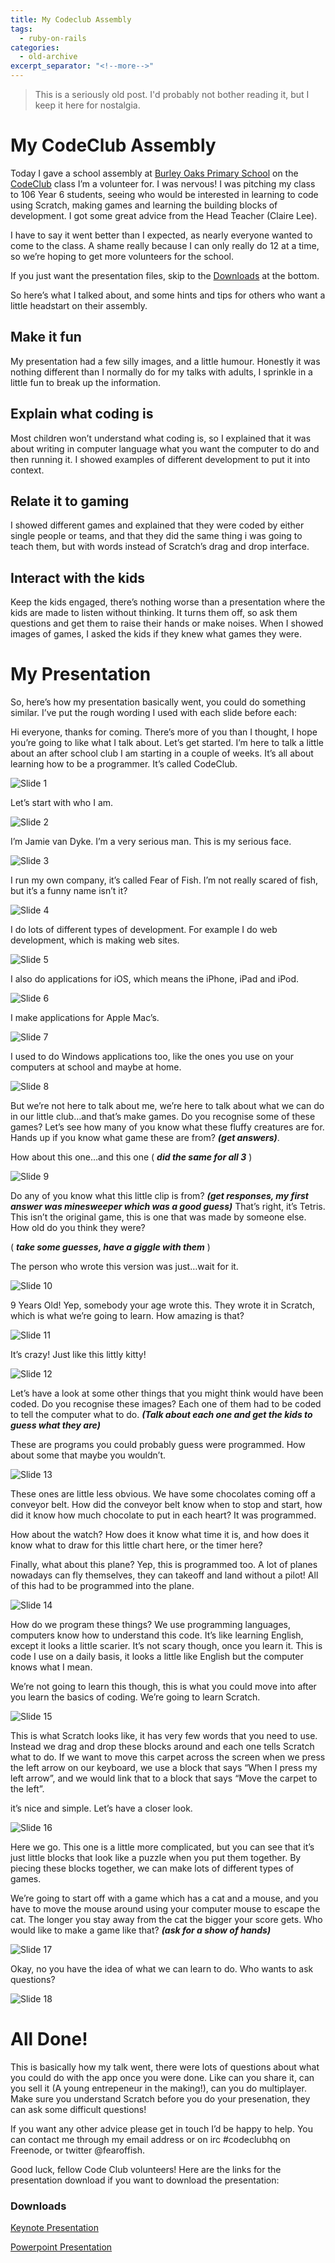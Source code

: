 ```yaml
---
title: My Codeclub Assembly
tags: 
  - ruby-on-rails
categories: 
  - old-archive
excerpt_separator: "<!--more-->"
---
```


> This is a seriously old post. I'd probably not bother reading it, but I keep it here for nostalgia.

# My CodeClub Assembly

Today I gave a school assembly at [Burley Oaks Primary School](http://www.burleyoaks.co.uk/) on the [CodeClub](http://codeclub.org.uk/) class I’m a volunteer for. I was nervous! I was pitching my class to 106 Year 6 students, seeing who would be interested in learning to code using Scratch, making games and learning the building blocks of development. I got some great advice from the Head Teacher (Claire Lee).

I have to say it went better than I expected, as nearly everyone wanted to come to the class. A shame really because I can only really do 12 at a time, so we’re hoping to get more volunteers for the school.

If you just want the presentation files, skip to the [Downloads](#downloads) at the bottom.

So here’s what I talked about, and some hints and tips for others who want a little headstart on their assembly.

## Make it fun

My presentation had a few silly images, and a little humour. Honestly it was nothing different than I normally do for my talks with adults, I sprinkle in a little fun to break up the information.

## Explain what coding is

Most children won’t understand what coding is, so I explained that it was about writing in computer language what you want the computer to do and then running it. I showed examples of different development to put it into context.

## Relate it to gaming

I showed different games and explained that they were coded by either single people or teams, and that they did the same thing i was going to teach them, but with words instead of Scratch’s drag and drop interface.

## Interact with the kids

Keep the kids engaged, there’s nothing worse than a presentation where the kids are made to listen without thinking. It turns them off, so ask them questions and get them to raise their hands or make noises. When I showed images of games, I asked the kids if they knew what games they were.

# My Presentation

So, here’s how my presentation basically went, you could do something similar. I’ve put the rough wording I used with each slide before each:

Hi everyone, thanks for coming. There’s more of you than I thought, I hope you’re going to like what I talk about. Let’s get started. I’m here to talk a little about an after school club I am starting in a couple of weeks. It’s all about learning how to be a programmer. It’s called CodeClub.

![Slide 1](/images/codeclub_assembly/codeclub_images.001.jpg)

Let’s start with who I am.

![Slide 2](/images/codeclub_assembly/codeclub_images.002.jpg)

I’m Jamie van Dyke. I’m a very serious man. This is my serious face.

![Slide 3](/images/codeclub_assembly/codeclub_images.003.jpg)

I run my own company, it’s called Fear of Fish. I’m not really scared of fish, but it’s a funny name isn’t it?

![Slide 4](/images/codeclub_assembly/codeclub_images.004.jpg)

I do lots of different types of development. For example I do web development, which is making web sites.

![Slide 5](/images/codeclub_assembly/codeclub_images.005.jpg)

I also do applications for iOS, which means the iPhone, iPad and iPod.

![Slide 6](/images/codeclub_assembly/codeclub_images.006.jpg)

I make applications for Apple Mac’s.

![Slide 7](/images/codeclub_assembly/codeclub_images.007.jpg)

I used to do Windows applications too, like the ones you use on your computers at school and maybe at home.

![Slide 8](/images/codeclub_assembly/codeclub_images.008.jpg)

But we’re not here to talk about me, we’re here to talk about what we can do in our little club…and that’s make games. Do you recognise some of these games? Let’s see how many of you know what these fluffy creatures are for. Hands up if you know what game these are from? **_(get answers)_**.

How about this one…and this one ( **_did the same for all 3_** )

![Slide 9](/images/codeclub_assembly/codeclub_images.009.jpg)

Do any of you know what this little clip is from? **_(get responses, my first answer was minesweeper which was a good guess)_** That’s right, it’s Tetris. This isn’t the original game, this is one that was made by someone else. How old do you think they were?

( **_take some guesses, have a giggle with them_** )

The person who wrote this version was just…wait for it.

![Slide 10](/images/codeclub_assembly/codeclub_images.010.jpg)

9 Years Old! Yep, somebody your age wrote this. They wrote it in Scratch, which is what we’re going to learn. How amazing is that?

![Slide 11](/images/codeclub_assembly/codeclub_images.011.jpg)

It’s crazy! Just like this littly kitty!

![Slide 12](/images/codeclub_assembly/codeclub_images.012.jpg)

Let’s have a look at some other things that you might think would have been coded. Do you recognise these images? Each one of them had to be coded to tell the computer what to do. **_(Talk about each one and get the kids to guess what they are)_**

These are programs you could probably guess were programmed. How about some that maybe you wouldn’t.

![Slide 13](/images/codeclub_assembly/codeclub_images.013.jpg)

These ones are little less obvious. We have some chocolates coming off a conveyor belt. How did the conveyor belt know when to stop and start, how did it know how much chocolate to put in each heart? It was programmed.

How about the watch? How does it know what time it is, and how does it know what to draw for this little chart here, or the timer here?

Finally, what about this plane? Yep, this is programmed too. A lot of planes nowadays can fly themselves, they can takeoff and land without a pilot! All of this had to be programmed into the plane.

![Slide 14](/images/codeclub_assembly/codeclub_images.014.jpg)

How do we program these things? We use programming languages, computers know how to understand this code. It’s like learning English, except it looks a little scarier. It’s not scary though, once you learn it. This is code I use on a daily basis, it looks a little like English but the computer knows what I mean.

We’re not going to learn this though, this is what you could move into after you learn the basics of coding. We’re going to learn Scratch.

![Slide 15](/images/codeclub_assembly/codeclub_images.015.jpg)

This is what Scratch looks like, it has very few words that you need to use. Instead we drag and drop these blocks around and each one tells Scratch what to do. If we want to move this carpet across the screen when we press the left arrow on our keyboard, we use a block that says “When I press my left arrow”, and we would link that to a block that says “Move the carpet to the left”.

it’s nice and simple. Let’s have a closer look.

![Slide 16](/images/codeclub_assembly/codeclub_images.016.jpg)

Here we go. This one is a little more complicated, but you can see that it’s just little blocks that look like a puzzle when you put them together. By piecing these blocks together, we can make lots of different types of games.

We’re going to start off with a game which has a cat and a mouse, and you have to move the mouse around using your computer mouse to escape the cat. The longer you stay away from the cat the bigger your score gets. Who would like to make a game like that? **_(ask for a show of hands)_**

![Slide 17](/images/codeclub_assembly/codeclub_images.017.jpg)

Okay, no you have the idea of what we can learn to do. Who wants to ask questions?

![Slide 18](/images/codeclub_assembly/codeclub_images.018.jpg)

# All Done!

This is basically how my talk went, there were lots of questions about what you could do with the app once you were done. Like can you share it, can you sell it (A young entrepeneur in the making!), can you do multiplayer. Make sure you understand Scratch before you do your presenation, they can ask some difficult questions!

If you want any other advice please get in touch I’d be happy to help. You can contact me through my email address or on irc #codeclubhq on Freenode, or twitter @fearoffish.

Good luck, fellow Code Club volunteers! Here are the links for the presentation download if you want to download the presentation:

### Downloads

[Keynote Presentation](http://share.fearoffish.com/3C1k0O061w0T)

[Powerpoint Presentation](http://share.fearoffish.com/142V402M0U0j)

